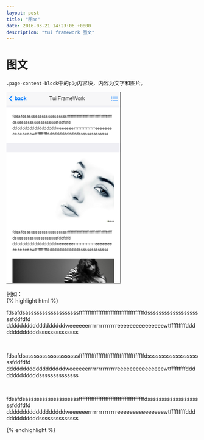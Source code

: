 ```yaml
---
layout: post
title: "图文"
date: 2016-03-21 14:23:06 +0800
description: "tui framework 图文"
---
```


图文
====

`.page-content-block`中的`p`为内容块，内容为文字和图片。
  
  <img src="/images/article-image.png" width="300px"> 
  
  例如：  
{% highlight html %}
    <div class="page-content-block">
        <p>
            fdsafdsassssssssssssssssssfffffffffffffffffffffffffffffffffffffdssssssssssssssssssssfddfdfd
            ddddddddddddddddddweeeeeerrrrrrrrrrrrrreeeeeeeeeeeeeeewtfffffffffdddddddddddddssssssssssssss
        </p>
    </div>
    <div class="page-content-block">
        <p>
            <img src="imgs/1.jpg" alt="">
        </p>
        <p>
            fdsafdsassssssssssssssssssfffffffffffffffffffffffffffffffffffffdssssssssssssssssssssfddfdfd
            ddddddddddddddddddweeeeeerrrrrrrrrrrrrreeeeeeeeeeeeeeewtfffffffffdddddddddddddssssssssssssss
        </p>
        <p>
            <img src="imgs/2.jpg" alt="">
        </p>
        <p>
            fdsafdsassssssssssssssssssfffffffffffffffffffffffffffffffffffffdssssssssssssssssssssfddfdfd
            ddddddddddddddddddweeeeeerrrrrrrrrrrrrreeeeeeeeeeeeeeewtfffffffffdddddddddddddssssssssssssss
        </p>
    </div>
{% endhighlight %}
  